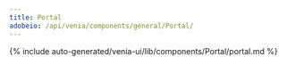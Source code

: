 ```yaml
---
title: Portal
adobeio: /api/venia/components/general/Portal/
---
```


<!--
The reference doc content is generated automatically from the source code.
To update this section, update the doc blocks in the source code
-->

{% include auto-generated/venia-ui/lib/components/Portal/portal.md %}
